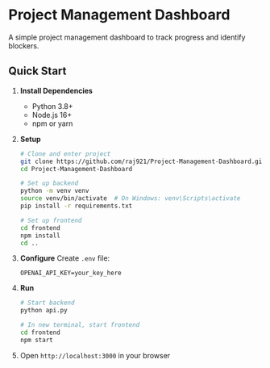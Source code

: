 
# Project Management Dashboard

A simple project management dashboard to track progress and identify blockers.

## Quick Start

1. **Install Dependencies**
   - Python 3.8+
   - Node.js 16+
   - npm or yarn

2. **Setup**
   ```bash
   # Clone and enter project
   git clone https://github.com/raj921/Project-Management-Dashboard.git
   cd Project-Management-Dashboard
   
   # Set up backend
   python -m venv venv
   source venv/bin/activate  # On Windows: venv\Scripts\activate
   pip install -r requirements.txt
   
   # Set up frontend
   cd frontend
   npm install
   cd ..
   ```

3. **Configure**
   Create `.env` file:
   ```
   OPENAI_API_KEY=your_key_here
   ```

4. **Run**
   ```bash
   # Start backend
   python api.py
   
   # In new terminal, start frontend
   cd frontend
   npm start
   ```

5. Open `http://localhost:3000` in your browser
